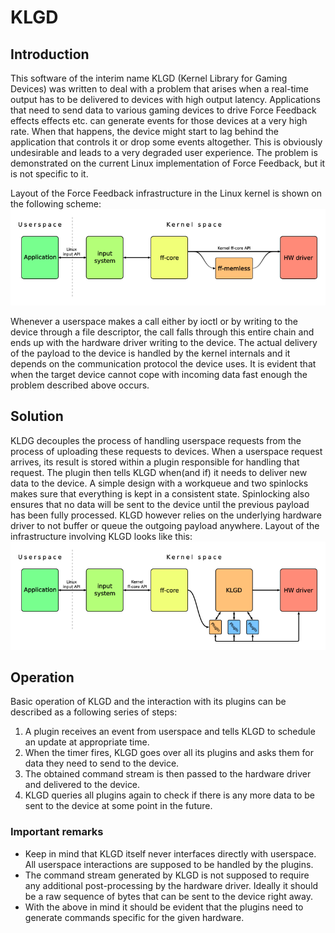 KLGD
===

Introduction
---

This software of the interim name KLGD (Kernel Library for Gaming Devices) was written to deal with a problem that arises when a real-time output has to be delivered to devices with high output latency. Applications that need to send data to various gaming devices to drive Force Feedback effects effects etc. can generate events for those devices at a very high rate. When that happens, the device might start to lag behind the application that controls it or drop some events altogether. This is obviously undesirable and leads to a very degraded user experience. The problem is demonstrated on the current Linux implementation of Force Feedback, but it is not specific to it.

Layout of the Force Feedback infrastructure in the Linux kernel is shown on the following scheme:
![Linux FF scheme](docs/Linux-FF-scheme.png)

Whenever a userspace makes a call either by ioctl or by writing to the device through a file descriptor, the call falls through this entire chain and ends up with the hardware driver writing to the device. The actual delivery of the payload to the device is handled by the kernel internals and it depends on the communication protocol the device uses. It is evident that when the target device cannot cope with incoming data fast enough the problem described above occurs.

Solution
---
KLDG decouples the process of handling userspace requests from the process of uploading these requests to devices. When a userspace request arrives, its result is stored within a plugin responsible for handling that request. The plugin then tells KLGD when(and if) it needs to deliver new data to the device. A simple design with a workqueue and two spinlocks makes sure that everything is kept in a consistent state. Spinlocking also ensures that no data will be sent to the device until the previous payload has been fully processed. KLGD however relies on the underlying hardware driver to not buffer or queue the outgoing payload anywhere.
Layout of the infrastructure involving KLGD looks like this: ![Linux FF scheme with KLGD](docs/Linux-FF-KLGD-scheme.png)

Operation
---
Basic operation of KLGD and the interaction with its plugins can be described as a following series of steps:

1. A plugin receives an event from userspace and tells KLGD to schedule an update at appropriate time.
2. When the timer fires, KLGD goes over all its plugins and asks them for data they need to send to the device.
3. The obtained command stream is then passed to the hardware driver and delivered to the device.
4. KLGD queries all plugins again to check if there is any more data to be sent to the device at some point in the future.

### Important remarks

* Keep in mind that KLGD itself never interfaces directly with userspace. All userspace interactions are supposed to be handled by the plugins.
* The command stream generated by KLGD is not supposed to require any additional post-processing by the hardware driver. Ideally it should be a raw sequence of bytes that can be sent to the device right away.
* With the above in mind it should be evident that the plugins need to generate commands specific for the given hardware.
